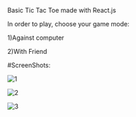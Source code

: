 Basic Tic Tac Toe made with React.js

In order to play, choose your game mode:

1)Against computer

2)With Friend



#ScreenShots:


![1](https://user-images.githubusercontent.com/93253836/194767304-b17b18f3-98b8-4e24-bf47-dd6b08b641a0.PNG)


![2](https://user-images.githubusercontent.com/93253836/194767305-4cd0fe85-4951-4e8a-a855-4f1b735288c0.PNG)


![3](https://user-images.githubusercontent.com/93253836/194767306-9650e1d6-485c-49d1-b406-e26f303230ff.PNG)


